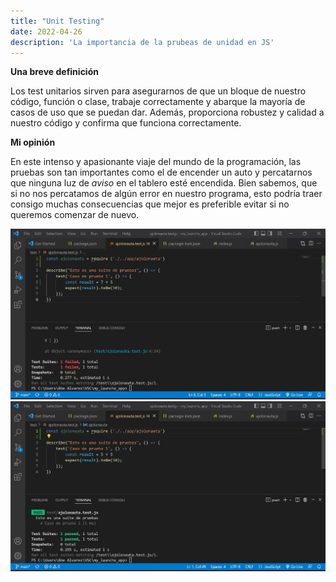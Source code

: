 ```yaml
---
title: "Unit Testing"
date: 2022-04-26
description: 'La importancia de la prubeas de unidad en JS'
---
```


**Una breve definición**

Los test unitarios sirven para asegurarnos de que un bloque de nuestro código, función o clase, trabaje correctamente y abarque la mayoría de casos de uso que se puedan dar. Además, proporciona robustez y calidad a nuestro código y confirma que funciona correctamente.

**Mi opinión**

En este intenso y apasionante viaje del mundo de la programación, las pruebas son tan importantes como el de encender un auto y percatarnos que ninguna luz de _aviso_ en el tablero esté encendida. Bien sabemos, que si no nos percatamos de algún error en nuestro programa, esto podría traer consigo muchas consecuencias que mejor es preferible evitar si no queremos comenzar de nuevo. 

<img width="1247" alt="image" src="https://github.com/AbeAlvarez/my_launchx_blog/blob/master/images/Captura%20de%20pantalla%202022-04-26%20120232.jpg">

<img width="1247" alt="image" src="https://github.com/AbeAlvarez/my_launchx_blog/blob/master/images/Captura%20de%20pantalla%202022-04-26%20120055.jpg">

